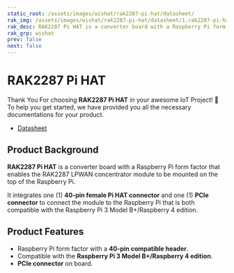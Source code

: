 ```yaml
---
static_root: /assets/images/wishat/rak2287-pi-hat/datasheet/
rak_img: /assets/images/wishat/rak2287-pi-hat/datasheet/1.rak2287-pi-hat.png
rak_desc: RAK2287 Pi HAT is a converter board with a Raspberry Pi form factor that enables the RAK2287 LPWAN concentrator module to be mounted on the top of the Raspberry Pi. 
rak_grp: wishat
prev: false
next: false
---
```


# RAK2287 Pi HAT
Thank You For choosing **RAK2287 Pi HAT** in your awesome IoT Project! 🎉 To help you get started, we have provided you all the necessary documentations for your product.

* [Datasheet](../Datasheet/)
<!-- <rk-img
  :src="`${$frontmatter.static_root}/1.rak2287-pi-hat.png`"
  width="75%"
  caption="RAK2287 Pi HAT"
/> -->

## Product Background

**RAK2287 Pi HAT** is a converter board with a Raspberry Pi form factor that enables the RAK2287 LPWAN concentrator module to be mounted on the top of the Raspberry Pi. 

It integrates one (1) **40-pin female Pi HAT connector** and one (1) **PCIe connector** to connect the module to the Raspberry Pi that is both compatible with the Raspberry Pi 3 Model B+/Raspberry 4 edition.

<!-- <rk-btn
  src="/Product-Categories/WisHat/RAK2287-Pi-HAT/Datasheet/"
  label="Get Started with RAK2287  Pi HAT"
/> -->

## Product Features

- Raspberry Pi form factor with a **40-pin compatible header**.
- Compatible with the **Raspberry Pi 3 Model B+/Raspberry 4 edition**.
- **PCIe connector** on board.

